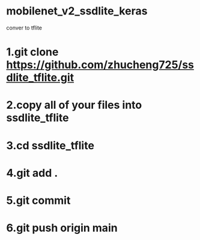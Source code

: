 # mobilenet_v2_ssdlite_keras
conver to tflite

# 1.git clone https://github.com/zhucheng725/ssdlite_tflite.git
# 2.copy all of your files into ssdlite_tflite
# 3.cd ssdlite_tflite
# 4.git add .
# 5.git commit
# 6.git push origin main
